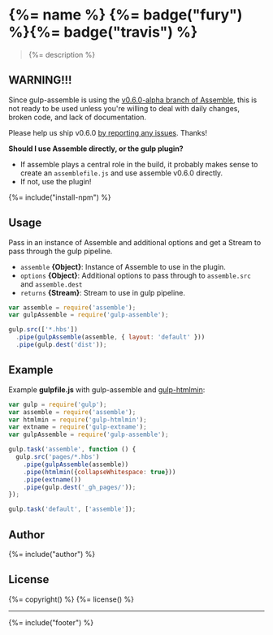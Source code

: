 # {%= name %} {%= badge("fury") %}{%= badge("travis") %}

> {%= description %}

## WARNING!!!

Since gulp-assemble is using the [v0.6.0-alpha branch of Assemble](https://github.com/assemble/assemble/tree/v0.6.0), this is not ready to be used unless you're willing to deal with daily changes, broken code, and lack of documentation.

Please help us ship v0.6.0 [by reporting any issues](https://github.com/assemble/assemble/issues/new). Thanks!

**Should I use Assemble directly, or the gulp plugin?**

- If assemble plays a central role in the build, it probably makes sense to create an `assemblefile.js` and use assemble v0.6.0 directly. 
- If not, use the plugin!


{%= include("install-npm") %}

## Usage

Pass in an instance of Assemble and additional options and get a Stream to pass through the gulp pipeline.

* `assemble` **{Object}**: Instance of Assemble to use in the plugin.    
* `options` **{Object}**: Additional options to pass through to `assemble.src` and `assemble.dest`    
* `returns` **{Stream}**: Stream to use in gulp pipeline.  

```js
var assemble = require('assemble');
var gulpAssemble = require('gulp-assemble');

gulp.src(['*.hbs'])
  .pipe(gulpAssemble(assemble, { layout: 'default' }))
  .pipe(gulp.dest('dist'));
```

## Example

Example **gulpfile.js** with gulp-assemble and [gulp-htmlmin](https://github.com/jonschlinkert/gulp-htmlmin):

```javascript
var gulp = require('gulp');
var assemble = require('assemble');
var htmlmin = require('gulp-htmlmin');
var extname = require('gulp-extname');
var gulpAssemble = require('gulp-assemble');

gulp.task('assemble', function () {
  gulp.src('pages/*.hbs')
    .pipe(gulpAssemble(assemble))
    .pipe(htmlmin({collapseWhitespace: true}))
    .pipe(extname())
    .pipe(gulp.dest('_gh_pages/'));
});

gulp.task('default', ['assemble']);
```

## Author
{%= include("author") %}

## License
{%= copyright() %}
{%= license() %}

***

{%= include("footer") %}
